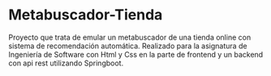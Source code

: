 # Metabuscador-Tienda
Proyecto que trata de emular un metabuscador de una tienda online con sistema de recomendación automática.  Realizado para la asignatura de Ingeniería de Software con Html y Css en la parte de frontend y un backend con api rest utilizando Springboot.
